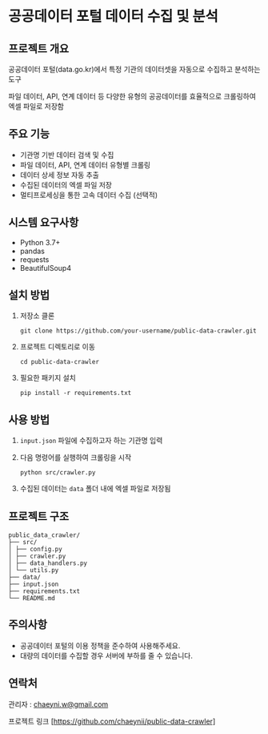 # 공공데이터 포털 데이터 수집 및 분석

## 프로젝트 개요

공공데이터 포털(data.go.kr)에서 특정 기관의 데이터셋을 자동으로 수집하고 분석하는 도구

파일 데이터, API, 연계 데이터 등 다양한 유형의 공공데이터를 효율적으로 크롤링하여 엑셀 파일로 저장함

## 주요 기능

- 기관명 기반 데이터 검색 및 수집
- 파일 데이터, API, 연계 데이터 유형별 크롤링
- 데이터 상세 정보 자동 추출
- 수집된 데이터의 엑셀 파일 저장
- 멀티프로세싱을 통한 고속 데이터 수집 (선택적)

## 시스템 요구사항

- Python 3.7+
- pandas
- requests
- BeautifulSoup4

## 설치 방법

1. 저장소 클론

    `git clone https://github.com/your-username/public-data-crawler.git`

2. 프로젝트 디렉토리로 이동

    `cd public-data-crawler`

3. 필요한 패키지 설치

    `pip install -r requirements.txt`


## 사용 방법

1. `input.json` 파일에 수집하고자 하는 기관명 입력

2. 다음 명령어를 실행하여 크롤링을 시작

    `python src/crawler.py`


3. 수집된 데이터는 `data` 폴더 내에 엑셀 파일로 저장됨

## 프로젝트 구조
```
public_data_crawler/
├── src/
│ ├── config.py
│ ├── crawler.py
│ ├── data_handlers.py
│ └── utils.py
├── data/
├── input.json
├── requirements.txt
└── README.md
```

## 주의사항

- 공공데이터 포털의 이용 정책을 준수하여 사용해주세요.
- 대량의 데이터를 수집할 경우 서버에 부하를 줄 수 있습니다.

## 연락처
관리자 : chaeyni.w@gmail.com

프로젝트 링크 [https://github.com/chaeynii/public-data-crawler]

